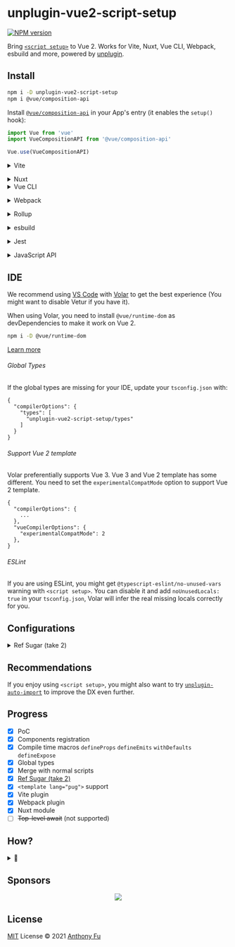 # unplugin-vue2-script-setup

[![NPM version](https://img.shields.io/npm/v/unplugin-vue2-script-setup?color=a1b858&label=)](https://www.npmjs.com/package/unplugin-vue2-script-setup)

Bring [`<script setup>`](https://v3.vuejs.org/api/sfc-script-setup.html#sfc-script-setup) to Vue 2. Works for Vite, Nuxt, Vue CLI, Webpack, esbuild and more, powered by [unplugin](https://github.com/unjs/unplugin).

## Install

```bash
npm i -D unplugin-vue2-script-setup
npm i @vue/composition-api
```

Install [`@vue/composition-api`](https://github.com/vuejs/composition-api) in your App's entry (it enables the `setup()` hook):

```ts
import Vue from 'vue'
import VueCompositionAPI from '@vue/composition-api'

Vue.use(VueCompositionAPI)
```

<details>
<summary>Vite</summary><br>

```ts
// vite.config.ts
import { defineConfig } from 'vite'
import { createVuePlugin as Vue2 } from 'vite-plugin-vue2'
import ScriptSetup from 'unplugin-vue2-script-setup/vite'

export default defineConfig({
  plugins: [
    Vue2(),
    ScriptSetup({ /* options */ }),
  ],
})
```

Example: [`playground/`](./playground/)

<br></details>

<details>
<summary>Nuxt</summary><br>

> It's built-in in [Nuxt Bridge](https://github.com/nuxt/bridge).

</details>

<details>
<summary>Vue CLI</summary><br>

```ts
// vue.config.js
const ScriptSetup = require('unplugin-vue2-script-setup/webpack').default

module.exports = {
  parallel: false,  // disable thread-loader, which is not compactible with this plugin
  configureWebpack: {
    plugins: [
      ScriptSetup({ /* options */ }),
    ],
  },
}
```

Example: [`examples/vue-cli`](./examples/vue-cli)

###### TypeScript

To use TypeScript with Vue CLI, install `@vue/cli-plugin-typescript` but disable the type check:

```bash
npm i -D @vue/cli-plugin-typescript vue-tsc
```

```ts
const ScriptSetup = require('unplugin-vue2-script-setup/webpack').default
module.exports = {
  parallel: false,
  configureWebpack: {
    plugins: [
      ScriptSetup({ /* options */ }),
    ],
  },
  chainWebpack(config) {
    // disable type check and let `vue-tsc` handles it
    config.plugins.delete('fork-ts-checker')
  },
}
```

And then use [`vue-tsc`](https://github.com/johnsoncodehk/volar) to do the type check at build time:

```jsonc
// package.json
{
  "scripts": {
    "dev": "vue-cli-service serve",
    "build": "vue-tsc --noEmit && vue-cli-service build"
  }
}
```

<br></details>

<details>
<summary>Webpack</summary><br>

```ts
// webpack.config.js
const ScriptSetup = require('unplugin-vue2-script-setup/webpack').default
module.exports = {
  /* ... */
  plugins: [
    ScriptSetup({ /* options */ }),
  ]
}
```

<br></details>

<details>
<summary>Rollup</summary><br>

```ts
// rollup.config.js
import Vue from 'rollup-plugin-vue'
import ScriptSetup from 'unplugin-vue2-script-setup/rollup'

export default {
  plugins: [
    Vue(),
    ScriptSetup({ /* options */ }),
  ]
}
```

<br></details>

<details>
<summary>esbuild</summary><br>

```ts
// esbuild.config.js
import { build } from 'esbuild'
import ScriptSetup from 'unplugin-vue2-script-setup/esbuild'
build({
  /* ... */
  plugins: [
    ScriptSetup({
      /* options */
    }),
  ],
})
```

<br></details>

<details>
<summary>Jest</summary><br>

```bash
npm i -D vue-jest
```

```ts
// jest.config.js
module.exports = {
  transform: {
    '.*\\.(vue)$': 'unplugin-vue2-script-setup/jest',
  },
}
```

<br></details>

<details>
<summary>JavaScript API</summary><br>

```ts
import { transform } from 'unplugin-vue2-script-setup'

const Vue2SFC = await transform(`
<template>
  <!-- ... -->
</template>

<script setup>
  // ...
</script>
`)
```

<br></details>

## IDE

We recommend using [VS Code](https://code.visualstudio.com/) with [Volar](https://github.com/johnsoncodehk/volar) to get the best experience (You might want to disable Vetur if you have it).

When using Volar, you need to install `@vue/runtime-dom` as devDependencies to make it work on Vue 2.

```bash
npm i -D @vue/runtime-dom
```

[Learn more](https://github.com/johnsoncodehk/volar#using)

###### Global Types

If the global types are missing for your IDE, update your `tsconfig.json` with:

```jsonc
{
  "compilerOptions": {
    "types": [
      "unplugin-vue2-script-setup/types"
    ]
  }
}
```

###### Support Vue 2 template

Volar preferentially supports Vue 3. Vue 3 and Vue 2 template has some different. You need to set the `experimentalCompatMode` option to support Vue 2 template.

```jsonc
{
  "compilerOptions": {
    ...
  },
  "vueCompilerOptions": {
    "experimentalCompatMode": 2
  },
}
```

###### ESLint

If you are using ESLint, you might get `@typescript-eslint/no-unused-vars` warning with `<script setup>`. You can disable it and add `noUnusedLocals: true` in your `tsconfig.json`, Volar will infer the real missing locals correctly for you. 

## Configurations

<details>
  <summary>
    Ref Sugar (take 2)
  </summary>

In v0.5.x, we shipped the **experimental** [Ref Sugar (take 2)](https://github.com/vuejs/rfcs/discussions/369) implementation based on Vue 3's [`@vue/reactivity-transform`](https://github.com/vuejs/vue-next/tree/master/packages/reactivity-transform) package. Notice the syntax is not settled yet and might be changed in the future updates. **Use at your own risk!**

To enabled it, pass the option:

```ts
ScriptSetup({
  reactivityTransform: true
})
```

To get TypeScript support, update your `tsconfig.json` with:

```jsonc
{
  "compilerOptions": {
    "types": [
      "unplugin-vue2-script-setup/types",
      "unplugin-vue2-script-setup/ref-macros"
    ]
  }
}
```

</details>

## Recommendations

If you enjoy using `<script setup>`, you might also want to try [`unplugin-auto-import`](https://github.com/antfu/unplugin-auto-import) to improve the DX even further.

## Progress

- [x] PoC
- [x] Components registration
- [x] Compile time macros `defineProps` `defineEmits` `withDefaults` `defineExpose`
- [x] Global types
- [x] Merge with normal scripts
- [x] [Ref Sugar (take 2)](https://github.com/vuejs/rfcs/discussions/369)
- [x] `<template lang="pug">` support
- [x] Vite plugin
- [x] Webpack plugin
- [x] Nuxt module
- [ ] ~~Top-level await~~ (not supported)

## How?

<details>
  <summary>
    👀
  </summary>

![image](https://user-images.githubusercontent.com/11247099/130307245-20f9342e-377b-4565-b55d-1b91741b5c0f.png)

It's made possible by transforming the `<script setup>` syntax back to normal `<script>` and let the Vue 2 SFC compiler handle the rest.

<br></details>

## Sponsors

<p align="center">
  <a href="https://cdn.jsdelivr.net/gh/antfu/static/sponsors.svg">
    <img src='https://cdn.jsdelivr.net/gh/antfu/static/sponsors.svg'/>
  </a>
</p>

## License

[MIT](./LICENSE) License © 2021 [Anthony Fu](https://github.com/antfu)
